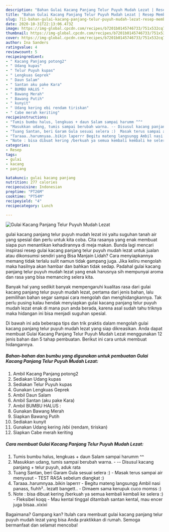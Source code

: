 ```yaml
---
description: "Bahan Gulai Kacang Panjang Telur Puyuh Mudah Lezat | Resep Membuat Gulai Kacang Panjang Telur Puyuh Mudah Lezat Yang Lezat Sekali"
title: "Bahan Gulai Kacang Panjang Telur Puyuh Mudah Lezat | Resep Membuat Gulai Kacang Panjang Telur Puyuh Mudah Lezat Yang Lezat Sekali"
slug: 711-bahan-gulai-kacang-panjang-telur-puyuh-mudah-lezat-resep-membuat-gulai-kacang-panjang-telur-puyuh-mudah-lezat-yang-lezat-sekali
date: 2020-10-31T22:13:06.473Z
image: https://img-global.cpcdn.com/recipes/b7201b0145746733/751x532cq70/gulai-kacang-panjang-telur-puyuh-mudah-lezat-foto-resep-utama.jpg
thumbnail: https://img-global.cpcdn.com/recipes/b7201b0145746733/751x532cq70/gulai-kacang-panjang-telur-puyuh-mudah-lezat-foto-resep-utama.jpg
cover: https://img-global.cpcdn.com/recipes/b7201b0145746733/751x532cq70/gulai-kacang-panjang-telur-puyuh-mudah-lezat-foto-resep-utama.jpg
author: Ina Sanders
ratingvalue: 4
reviewcount: 5
recipeingredient:
- " Kacang Panjang potong2"
- " Udang kupas"
- " Telur Puyuh kupas"
- " Lengkuas Geprek"
- " Daun Salam"
- " Santan aku pake Kara"
- " BUMBU HALUS "
- " Bawang Merah"
- " Bawang Putih"
- " kunyit"
- " Udang kering ebi rendam tiriskan"
- " Cabe merah keriting"
recipeinstructions:
- "Tumis bumbu halus, lengkuas + daun Salam sampai harumm ^^"
- "Masukkan udang, tumis sampai berubah warna. -- Disusul kacang panjang + telur puyuh, aduk rata"
- "Tuang Santan, beri Garam Gula sesuai selera :)  Masak terus sampai air menyusut TEST RASA sebelum diangkat :)"
- "Taraaa..harumnyaa..bikin laperrr Begitu mateng langsungg Ambil nasi panass, fiuhh².. lezatt bangett.. Dimaem sama kerupuk cuco momss :)"
- "Note : bisa dibuat kering /berkuah ya semua kembali kembali ke selera :)  Fleksibel koqq Mau kental tinggal ditambah santan kental, mau encer juga bisaa..xixixi"
categories:
- Resep
tags:
- gulai
- kacang
- panjang

katakunci: gulai kacang panjang 
nutrition: 277 calories
recipecuisine: Indonesian
preptime: "PT26M"
cooktime: "PT54M"
recipeyield: "4"
recipecategory: Lunch

---
```



![Gulai Kacang Panjang Telur Puyuh Mudah Lezat](https://img-global.cpcdn.com/recipes/b7201b0145746733/751x532cq70/gulai-kacang-panjang-telur-puyuh-mudah-lezat-foto-resep-utama.jpg)


gulai kacang panjang telur puyuh mudah lezat ini yaitu suguhan tanah air yang spesial dan perlu untuk kita coba. Cita rasanya yang enak membuat siapa pun menantikan kehadirannya di meja makan.
Bunda lagi mencari inspirasi resep gulai kacang panjang telur puyuh mudah lezat untuk jualan atau dikonsumsi sendiri yang Bisa Manjain Lidah? Cara menyiapkannya memang tidak terlalu sulit namun tidak gampang juga. Jika keliru mengolah maka hasilnya akan hambar dan bahkan tidak sedap. Padahal gulai kacang panjang telur puyuh mudah lezat yang enak harusnya sih mempunyai aroma dan rasa yang bisa memancing selera kita.



Banyak hal yang sedikit banyak mempengaruhi kualitas rasa dari gulai kacang panjang telur puyuh mudah lezat, pertama dari jenis bahan, lalu pemilihan bahan segar sampai cara mengolah dan menghidangkannya. Tak perlu pusing kalau hendak menyiapkan gulai kacang panjang telur puyuh mudah lezat enak di mana pun anda berada, karena asal sudah tahu triknya maka hidangan ini bisa menjadi suguhan spesial.


Di bawah ini ada beberapa tips dan trik praktis dalam mengolah gulai kacang panjang telur puyuh mudah lezat yang siap dikreasikan. Anda dapat membuat Gulai Kacang Panjang Telur Puyuh Mudah Lezat menggunakan 12 jenis bahan dan 5 tahap pembuatan. Berikut ini cara untuk membuat hidangannya.

<!--inarticleads1-->

##### Bahan-bahan dan bumbu yang digunakan untuk pembuatan Gulai Kacang Panjang Telur Puyuh Mudah Lezat:

1. Ambil  Kacang Panjang potong2
1. Sediakan  Udang kupas
1. Sediakan  Telur Puyuh kupas
1. Gunakan  Lengkuas Geprek
1. Ambil  Daun Salam
1. Ambil  Santan (aku pake Kara)
1. Ambil  BUMBU HALUS :
1. Gunakan  Bawang Merah
1. Siapkan  Bawang Putih
1. Sediakan  kunyit
1. Gunakan  Udang kering /ebi (rendam, tiriskan)
1. Siapkan  Cabe merah keriting




<!--inarticleads2-->

##### Cara membuat Gulai Kacang Panjang Telur Puyuh Mudah Lezat:

1. Tumis bumbu halus, lengkuas + daun Salam sampai harumm ^^
1. Masukkan udang, tumis sampai berubah warna. - -- Disusul kacang panjang + telur puyuh, aduk rata
1. Tuang Santan, beri Garam Gula sesuai selera :)  - Masak terus sampai air menyusut - TEST RASA sebelum diangkat :)
1. Taraaa..harumnyaa..bikin laperrr - Begitu mateng langsungg Ambil nasi panass, fiuhh².. lezatt bangett.. - Dimaem sama kerupuk cuco momss :)
1. Note : bisa dibuat kering /berkuah ya semua kembali kembali ke selera :)  - Fleksibel koqq - Mau kental tinggal ditambah santan kental, mau encer juga bisaa..xixixi




Bagaimana? Gampang kan? Itulah cara membuat gulai kacang panjang telur puyuh mudah lezat yang bisa Anda praktikkan di rumah. Semoga bermanfaat dan selamat mencoba!
